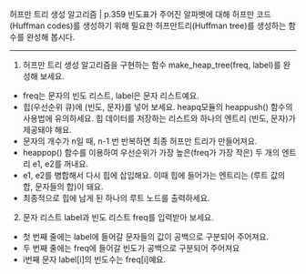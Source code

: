 허프만 트리 생성 알고리즘 | p.359
빈도표가 주어진 알파벳에 대해 허프만 코드(Huffman codes)를 생성하기 위해 필요한 허프만트리(Huffman tree)를 생성하는 함수를 완성해 봅시다.

---

1. 허프만 트리 생성 알고리즘을 구현하는 함수 make_heap_tree(freq, label)를 완성해 보세요.

* freq는 문자의 빈도 리스트, label은 문자 리스트예요.
* 힙(우선순위 큐)에 (빈도, 문자)를 넣어 보세요. heapq모듈의 heappush() 함수의 사용법에 유의하세요. 힙 데이터를 저장하는 리스트와 하나의 엔트리 (빈도, 문자)가 제공돼야 해요.
* 문자의 개수가 n일 때, n-1 번 반복하면 최종 허프만 트리가 만들어져요.
* heappop() 함수를 이용하여 우선순위가 가장 높은(freq가 가장 작은) 두 개의 엔트리 e1, e2를 꺼내요.
* e1, e2를 병합해서 다시 힙에 삽입해요. 이때 힙에 들어가는 엔트리는 (루트 값의 합, 문자들의 합)이 돼요.
* 최종적으로 힙에 남게 된 하나의 루트 노드를 출력하세요. 

2. 문자 리스트 label과 빈도 리스트 freq를 입력받아 보세요.

* 첫 번째 줄에는 label에 들어갈 문자들의 값이 공백으로 구분되어 주어져요.
* 두 번째 줄에는 freq에 들어갈 빈도가 공백으로 구분되어 주어져요
* i번째 문자 label[i]의 빈도수는 freq[i]예요.